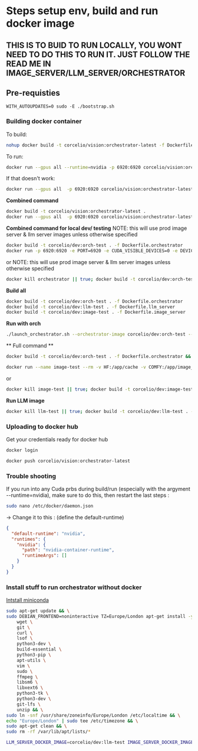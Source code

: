 
# Steps setup env, build and run docker image

## THIS IS TO BUID TO RUN LOCALLY, YOU WONT NEED TO DO THIS TO RUN IT. JUST FOLLOW THE READ ME IN IMAGE_SERVER/LLM_SERVER/ORCHESTRATOR

## Pre-requisties
`WITH_AUTOUPDATES=0 sudo -E ./bootstrap.sh`

### Building docker container

To build:
```bash
nohup docker build -t corcelio/vision:orchestrator-latest -f Dockerfile.orchestrator . > build.log 2>&1 &
```

To run:
```bash
docker run --gpus all --runtime=nvidia -p 6920:6920 corcelio/vision:orchestrator-latest
```

If that doesn't work:
```bash
docker run --gpus all  -p 6920:6920 corcelio/vision:orchestrator-latest
```


**Combined command**
```bash
docker build -t corcelio/vision:orchestrator-latest .
docker run --gpus all  -p 6920:6920 corcelio/vision:orchestrator-latest
```

**Combined command for local dev/ testing**
NOTE: this will use prod image server & llm server images unless otherwise specified
```bash
docker build -t corcelio/dev:orch-test . -f Dockerfile.orchestrator
docker run -p 6920:6920 -e PORT=6920 -e CUDA_VISIBLE_DEVICES=0 -e DEVICE=0 --gpus '"device=0"' --runtime=nvidia corcelio/dev:orch-test
```
or
NOTE: this will use prod image server & llm server images unless otherwise specified
```bash
docker kill orchestrator || true; docker build -t corcelio/dev:orch-test . -f Dockerfile.orchestrator; ./launch_orchestrator.sh --orchestrator-image corcelio/dev:orch-test --dont-refresh-local-images
```

**Build all**
```bash
docker build -t corcelio/dev:orch-test . -f Dockerfile.orchestrator
docker build -t corcelio/dev:llm-test . -f Dockerfile.llm_server
docker build -t corcelio/dev:image-test . -f Dockerfile.image_server
```

**Run with orch**


```bash
./launch_orchestrator.sh --orchestrator-image corcelio/dev:orch-test --llm-image corcelio/dev:llm-test --image-server-image corcelio/dev:image-test --dont-refresh-local-images
```

** Full command **
```bash
docker build -t corcelio/dev:orch-test . -f Dockerfile.orchestrator && docker build -t corcelio/dev:llm-test . -f Dockerfile.llm_server && docker build -t corcelio/dev:image-test . -f Dockerfile.image_server && ./launch_orchestrator.sh --orchestrator-image corcelio/dev:orch-test --llm-image corcelio/dev:llm-test --image-server-image corcelio/dev:image-test --dont-refresh-local-images && docker logs --tail 50 -f orchestrator
```


```bash
docker run --name image-test --rm -v HF:/app/cache -v COMFY:/app/image_server/ComfyUI -p 6918:6919 --runtime=nvidia --gpus=all -e PORT=6919 -e DEVICE=0  corcelio/dev:image-test
```
or 
```bash
docker kill image-test || true; docker build -t corcelio/dev:image-test . -f Dockerfile.image_server; docker run  -d --rm --name image-test -v COMFY:/app/image_server/ComfyUI -v HF:/app/cache -p 6918:6918 --runtime=nvidia --gpus '"device=1"' -e PORT=6918 -e DEVICE=0 corcelio/dev:image-test; docker logs -f --tail 50 image-test
```

**Run LLM image**

```bash
docker kill llm-test || true; docker build -t corcelio/dev:llm-test . -f Dockerfile.llm_server; docker run --name llm-test -d --rm  -v HF:/app/cache -p 6918:6919 --gpus '"device=1"' --runtime=nvidia -e PORT=6919 -e MODEL=leafspark/Reflection-Llama-3.1-70B-GGUF   -e CUDA_VISIBLE_DEVICES=0 corcelio/dev:llm-test; docker logs -f --tail 50 llm-test
```

### Uploading to docker hub
Get your credentials ready for docker hub
```bash
docker login
```

```bash
docker push corcelio/vision:orchestrator-latest
```


### Trouble shooting
If you run into any Cuda prbs during build/run (especially with the argyment --runtime=nvidia), make sure to do this, then restart the last steps :
```bash
sudo nano /etc/docker/daemon.json
```

-> Change it to this : (define the default-runtime)
```json
{
  "default-runtime": "nvidia",
  "runtimes": {
    "nvidia": {
      "path": "nvidia-container-runtime",
      "runtimeArgs": []
    }
  }
}
```

### Install stuff to run orchestrator without docker

[Intstall miniconda](./install_miniconda_create_venv.md)

```bash
sudo apt-get update && \
sudo DEBIAN_FRONTEND=noninteractive TZ=Europe/London apt-get install -y \
    wget \
    git \
    curl \
    lsof \
    python3-dev \
    build-essential \
    python3-pip \
    apt-utils \
    vim \
    sudo \
    ffmpeg \
    libsm6 \
    libxext6 \
    python3-tk \
    python3-dev \
    git-lfs \
    unzip && \
sudo ln -snf /usr/share/zoneinfo/Europe/London /etc/localtime && \
echo "Europe/London" | sudo tee /etc/timezone && \
sudo apt-get clean && \
sudo rm -rf /var/lib/apt/lists/*
```

```bash
LLM_SERVER_DOCKER_IMAGE=corcelio/dev:llm-test IMAGE_SERVER_DOCKER_IMAGE=corcelio/dev:image-test  ./entrypoint.sh 
```